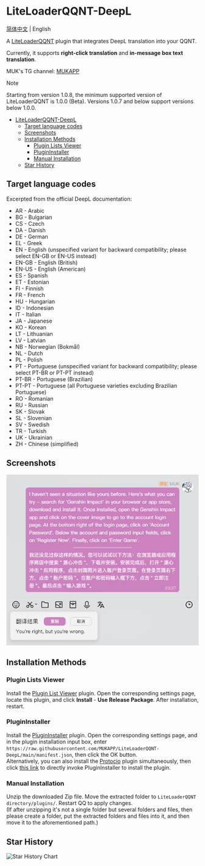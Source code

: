 # LiteLoaderQQNT-DeepL

[简体中文](./README.md) | English

A [LiteLoaderQQNT](https://github.com/LiteLoaderQQNT/LiteLoaderQQNT) plugin that integrates DeepL translation into your QQNT.

Currently, it supports **right-click translation** and **in-message box text translation**.

MUK's TG channel: [MUKAPP](https://t.me/MUKAPP_Personal)

> [!NOTE]  
> Starting from version 1.0.8, the minimum supported version of LiteLoaderQQNT is 1.0.0 (Beta). Versions 1.0.7 and below support versions below 1.0.0.

- [LiteLoaderQQNT-DeepL](#liteloaderqqnt-deepl)
  - [Target language codes](#target-language-codes)
  - [Screenshots](#screenshots)
  - [Installation Methods](#installation-methods)
    - [Plugin Lists Viewer](#plugin-lists-viewer)
    - [PluginInstaller](#plugininstaller)
    - [Manual Installation](#manual-installation)
  - [Star History](#star-history)

## Target language codes
Excerpted from the official DeepL documentation:
- AR - Arabic
- BG - Bulgarian
- CS - Czech
- DA - Danish
- DE - German
- EL - Greek
- EN - English (unspecified variant for backward compatibility; please select EN-GB or EN-US instead)
- EN-GB - English (British)
- EN-US - English (American)
- ES - Spanish
- ET - Estonian
- FI - Finnish
- FR - French
- HU - Hungarian
- ID - Indonesian
- IT - Italian
- JA - Japanese
- KO - Korean
- LT - Lithuanian
- LV - Latvian
- NB - Norwegian (Bokmål)
- NL - Dutch
- PL - Polish
- PT - Portuguese (unspecified variant for backward compatibility; please select PT-BR or PT-PT instead)
- PT-BR - Portuguese (Brazilian)
- PT-PT - Portuguese (all Portuguese varieties excluding Brazilian Portuguese)
- RO - Romanian
- RU - Russian
- SK - Slovak
- SL - Slovenian
- SV - Swedish
- TR - Turkish
- UK - Ukrainian
- ZH - Chinese (simplified)

## Screenshots
![Screenshot](./res/screenshots/1.png)

## Installation Methods

### Plugin Lists Viewer

Install the [Plugin List Viewer](https://github.com/ltxhhz/LL-plugin-list-viewer) plugin. Open the corresponding settings page, locate this plugin, and click **Install** - **Use Release Package**. After installation, restart.

### PluginInstaller

Install the [PluginInstaller](https://github.com/xinyihl/LiteLoaderQQNT-PluginInstaller) plugin. Open the corresponding settings page, and in the plugin installation input box, enter `https://raw.githubusercontent.com/MUKAPP/LiteLoaderQQNT-DeepL/main/manifest.json`, then click the OK button.\
Alternatively, you can also install the [Protocio](https://github.com/PRO-2684/protocio) plugin simultaneously, then click [this link](https://mukapp.github.io/LiteLoaderQQNT-DeepL/res/protocio-install.html) to directly invoke PluginInstaller to install the plugin.

### Manual Installation

Unzip the downloaded Zip file. Move the extracted folder to `LiteLoaderQQNT directory/plugins/`. Restart QQ to apply changes.\
(If after unzipping it's not a single folder but several folders and files, then please create a folder, put the extracted folders and files into it, and then move it to the aforementioned path.)

## Star History
<picture>
  <source
    media="(prefers-color-scheme: dark)"
    srcset="
      https://api.star-history.com/svg?repos=MUKAPP/LiteLoaderQQNT-DeepL&type=Date&theme=dark
    "
  />
  <source
    media="(prefers-color-scheme: light)"
    srcset="
      https://api.star-history.com/svg?repos=MUKAPP/LiteLoaderQQNT-DeepL&type=Date
    "
  />
  <img
    alt="Star History Chart"
    src="https://api.star-history.com/svg?repos=MUKAPP/LiteLoaderQQNT-DeepL&type=Date"
  />
</picture>